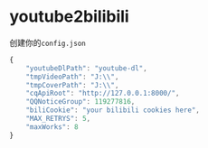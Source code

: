 # youtube2bilibili
创建你的```config.json```

```js
{
    "youtubeDlPath": "youtube-dl",
    "tmpVideoPath": "J:\\",
    "tmpCoverPath": "J:\\",
    "cqApiRoot": "http://127.0.0.1:8000/",
    "QQNoticeGroup": 119277816,
    "biliCookie": "your bilibili cookies here",
    "MAX_RETRYS": 5,
    "maxWorks": 8
}
```
